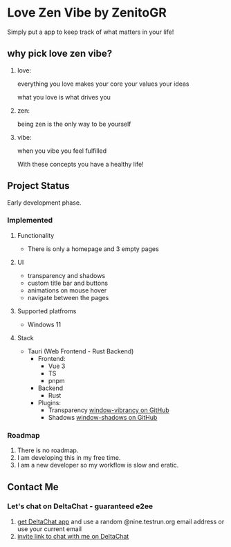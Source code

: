 # Love Zen Vibe by ZenitoGR

Simply put a app to keep track of what matters in your life!

## why pick love zen vibe?

1. love:

    everything you love
    makes your core
    your values
    your ideas

    what you love
    is what drives you
2. zen:

    being zen
    is the only way
    to be yourself
3. vibe:

    when you vibe
    you feel fulfilled

    With these concepts
    you have a healthy life!

## Project Status

Early development phase.

### Implemented

1. Functionality

    - There is only a homepage and 3 empty pages

2. UI

    - transparency and shadows
    - custom title bar and buttons
    - animations on mouse hover
    - navigate between the pages

3. Supported platfroms

    - Windows 11

4. Stack

    - Tauri (Web Frontend - Rust Backend)
        - Frontend:
            - Vue 3
            - TS
            - pnpm
        - Backend
            - Rust
        - Plugins:
            - Transparency [window-vibrancy on GitHub](https://github.com/tauri-apps/window-vibrancy)
            - Shadows [window-shadows on GitHub](https://github.com/tauri-apps/window-shadows)

### Roadmap

1. There is no roadmap.
2. I am developing this in my free time.
3. I am a new developer so my workflow is slow and eratic.

## Contact Me

### Let's chat on DeltaChat - guaranteed e2ee

1. [get DeltaChat app](https://delta.chat/en/download) and use a random @nine.testrun.org email address or use your current email
2. [invite link to chat with me on DeltaChat](https://i.delta.chat/#CB04A1FB2A32D1498430D602668BFE05AC2884B8&a=zenito%40zengod.gr&n=zenitogr&i=0kh3VzHD-Nx&s=KtyYpDWeO4c)